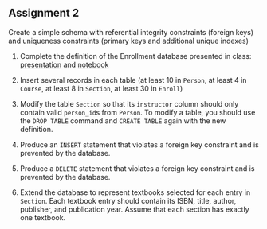 Assignment 2
------------
Create a simple schema with referential integrity constraints (foreign keys) and uniqueness constraints (primary keys and additional unique indexes)

1. Complete the definition of the Enrollment database presented in class: [presentation](EnrollSchema.pdf) and [notebook](https://nbviewer.jupyter.org/github/msds-5315/Database-Systems-for-Data-Science/blob/master/notebooks/Enroll.ipynb)

2. Insert several records in each table (at least 10 in `Person`, at least 4 in `Course`, at least 8 in `Section`, at least 30 in `Enroll`)

3. Modify the table `Section` so that its `instructor` column should only contain valid `person_id`s from `Person`. To modify a table, you should use the `DROP TABLE` command and `CREATE TABLE` again with the new definition.

4. Produce an `INSERT` statement that violates a foreign key constraint and is prevented by the database.

5. Produce a `DELETE` statement that violates a foreign key constraint and is prevented by the database.

6. Extend the database to represent textbooks selected for each entry in `Section`. Each textbook entry should contain its ISBN, title, author, publisher, and publication year. Assume that each section has exactly one textbook.
